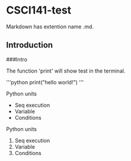 # CSCI141-test

Markdown has extention name .md.

## Introduction

###Intro

The function 'print' will show test in the terminal.

'''python
print("hello world!")
'''

Python units
* Seq execution
* Variable
* Conditions

Python units
1. Seq execution
1. Variable
1. Conditions
